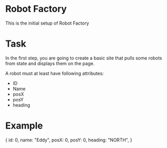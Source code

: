 # Robot Factory

This is the initial setup of Robot Factory

# Task

In the first step, you are going to create a basic site that pulls some robots from state and displays them on the page.

A robot must at least have following attributes:

* ID
* Name
* posX
* posY
* heading

# Example

{
    id: 0,
    name: "Eddy",
    posX: 0,
    posY: 0,
    heading: "NORTH",
}
